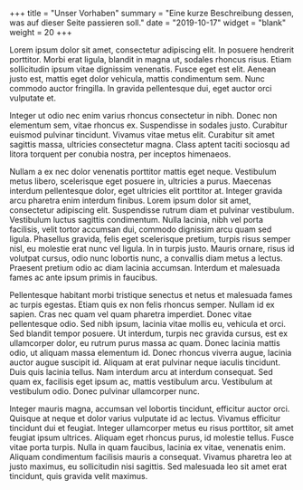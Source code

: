 +++
title = "Unser Vorhaben"
summary = "Eine kurze Beschreibung dessen, was auf dieser Seite passieren soll."
date = "2019-10-17"
widget = "blank"
weight = 20
+++

Lorem ipsum dolor sit amet, consectetur adipiscing elit. In posuere hendrerit porttitor. Morbi erat ligula, blandit in magna ut, sodales rhoncus risus. Etiam sollicitudin ipsum vitae dignissim venenatis. Fusce eget est elit. Aenean justo est, mattis eget dolor vehicula, mattis condimentum sem. Nunc commodo auctor fringilla. In gravida pellentesque dui, eget auctor orci vulputate et.

Integer ut odio nec enim varius rhoncus consectetur in nibh. Donec non elementum sem, vitae rhoncus ex. Suspendisse in sodales justo. Curabitur euismod pulvinar tincidunt. Vivamus vitae metus elit. Curabitur sit amet sagittis massa, ultricies consectetur magna. Class aptent taciti sociosqu ad litora torquent per conubia nostra, per inceptos himenaeos.

Nullam a ex nec dolor venenatis porttitor mattis eget neque. Vestibulum metus libero, scelerisque eget posuere in, ultricies a purus. Maecenas interdum pellentesque dolor, eget ultricies elit porttitor at. Integer gravida arcu pharetra enim interdum finibus. Lorem ipsum dolor sit amet, consectetur adipiscing elit. Suspendisse rutrum diam et pulvinar vestibulum. Vestibulum luctus sagittis condimentum. Nulla lacinia, nibh vel porta facilisis, velit tortor accumsan dui, commodo dignissim arcu quam sed ligula. Phasellus gravida, felis eget scelerisque pretium, turpis risus semper nisl, eu molestie erat nunc vel ligula. In in turpis justo. Mauris ornare, risus id volutpat cursus, odio nunc lobortis nunc, a convallis diam metus a lectus. Praesent pretium odio ac diam lacinia accumsan. Interdum et malesuada fames ac ante ipsum primis in faucibus.

Pellentesque habitant morbi tristique senectus et netus et malesuada fames ac turpis egestas. Etiam quis ex non felis rhoncus semper. Nullam id ex sapien. Cras nec quam vel quam pharetra imperdiet. Donec vitae pellentesque odio. Sed nibh ipsum, lacinia vitae mollis eu, vehicula et orci. Sed blandit tempor posuere. Ut interdum, turpis nec gravida cursus, est ex ullamcorper dolor, eu rutrum purus massa ac quam. Donec lacinia mattis odio, ut aliquam massa elementum id. Donec rhoncus viverra augue, lacinia auctor augue suscipit id. Aliquam at erat pulvinar neque iaculis tincidunt. Duis quis lacinia tellus. Nam interdum arcu at interdum consequat. Sed quam ex, facilisis eget ipsum ac, mattis vestibulum arcu. Vestibulum at vestibulum odio. Donec pulvinar ullamcorper nunc.

Integer mauris magna, accumsan vel lobortis tincidunt, efficitur auctor orci. Quisque at neque et dolor varius vulputate id ac lectus. Vivamus efficitur tincidunt dui et feugiat. Integer ullamcorper metus eu risus porttitor, sit amet feugiat ipsum ultrices. Aliquam eget rhoncus purus, id molestie tellus. Fusce vitae porta turpis. Nulla in quam faucibus, lacinia ex vitae, venenatis enim. Aliquam condimentum facilisis mauris a consequat. Vivamus pharetra leo at justo maximus, eu sollicitudin nisi sagittis. Sed malesuada leo sit amet erat tincidunt, quis gravida velit maximus.
